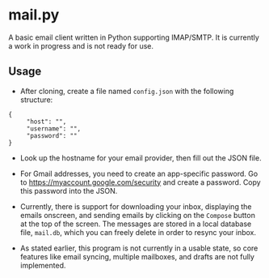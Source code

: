 # mail.py

A basic email client written in Python supporting IMAP/SMTP. It is currently a work
in progress and is not ready for use.

## Usage

- After cloning, create a file named `config.json` with the following structure:
```
{
     "host": "",
     "username": "",
     "password": ""
}
```

- Look up the hostname for your email provider, then fill out the JSON file.

- For Gmail addresses, you need to create an app-specific password. Go to
https://myaccount.google.com/security and create a password. Copy this password
into the JSON.

- Currently, there is support for downloading your inbox, displaying
the emails onscreen, and sending emails by clicking on the `Compose` button at the
top of the screen. The messages are stored in a local database file, `mail.db`, which
you can freely delete in order to resync your inbox.

- As stated earlier, this program is not currently in a usable state, so core features
like email syncing, multiple mailboxes, and drafts are not fully implemented.
